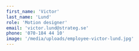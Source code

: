 ```yaml
---
first_name: 'Victor'
last_name: 'Lund'
role: 'Motion designer'
email: 'victor.lund@strateg.se'
phone: '070-184 44 10'
image: '/media/uploads/employee-victor-lund.jpg'
---
```

